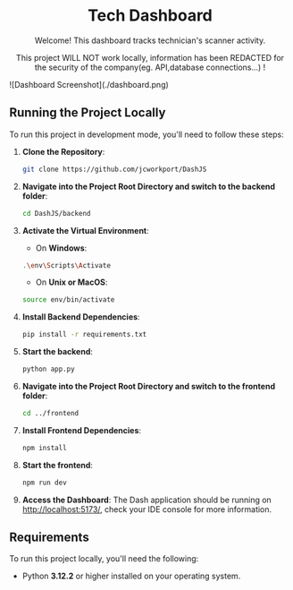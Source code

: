 <h1 align="center">Tech Dashboard</h1>
<p align="center">Welcome! This dashboard tracks technician's scanner activity.</p>
<p align="center">This project WILL NOT work locally, information has been REDACTED for the security of the company(eg. API,database connections...) !</p>
![Dashboard Screenshot](./dashboard.png)

## Running the Project Locally

To run this project in development mode, you'll need to follow these steps:

1. **Clone the Repository**: 
    ```bash
    git clone https://github.com/jcworkport/DashJS
    ```

2. **Navigate into the Project Root Directory and switch to the backend folder**: 
    ```bash
    cd DashJS/backend
    ```

3. **Activate the Virtual Environment**:
    - On **Windows**:
    ```bash
    .\env\Scripts\Activate
    ```
    - On **Unix or MacOS**:
    ```bash
    source env/bin/activate
    ```

4. **Install Backend Dependencies**:
    ```bash
    pip install -r requirements.txt
    ```

5. **Start the backend**: 
    ```bash
    python app.py
    ```    

6. **Navigate into the Project Root Directory and switch to the frontend folder**: 
    ```bash
    cd ../frontend
    ```

7. **Install Frontend Dependencies**:
    ```bash
    npm install
    ```

8. **Start the frontend**: 
    ```bash
    npm run dev
    ```

9. **Access the Dashboard**:
    The Dash application should be running on [http://localhost:5173/](http://localhost:5173/), check your IDE console for more information.

## Requirements

To run this project locally, you'll need the following:

- Python **3.12.2** or higher installed on your operating system.
